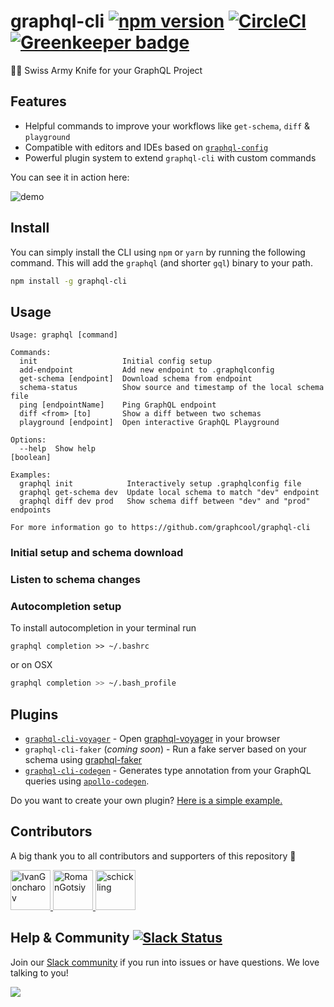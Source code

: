 # graphql-cli [![npm version](https://badge.fury.io/js/graphql-cli.svg)](https://badge.fury.io/js/graphql-cli) [![CircleCI](https://circleci.com/gh/graphcool/graphql-cli.svg?style=shield)](https://circleci.com/gh/graphcool/graphql-cli) [![Greenkeeper badge](https://badges.greenkeeper.io/graphcool/graphql-cli.svg)](https://greenkeeper.io/)

🔪🥒 Swiss Army Knife for your GraphQL Project

## Features

- Helpful commands to improve your workflows like `get-schema`, `diff` & `playground`
- Compatible with editors and IDEs based on [`graphql-config`](https://github.com/graphcool/graphql-config)
- Powerful plugin system to extend `graphql-cli` with custom commands

You can see it in action here:

![demo](http://imgur.com/0kuqZFY.gif)

## Install

You can simply install the CLI using `npm` or `yarn` by running the following command. This will add the `graphql` (and shorter `gql`) binary to your path.

```sh
npm install -g graphql-cli
```


## Usage
```
Usage: graphql [command]

Commands:
  init                   Initial config setup
  add-endpoint           Add new endpoint to .graphqlconfig
  get-schema [endpoint]  Download schema from endpoint
  schema-status          Show source and timestamp of the local schema file
  ping [endpointName]    Ping GraphQL endpoint
  diff <from> [to]       Show a diff between two schemas
  playground [endpoint]  Open interactive GraphQL Playground

Options:
  --help  Show help                                                    [boolean]

Examples:
  graphql init            Interactively setup .graphqlconfig file
  graphql get-schema dev  Update local schema to match "dev" endpoint
  graphql diff dev prod   Show schema diff between "dev" and "prod" endpoints

For more information go to https://github.com/graphcool/graphql-cli
```

### Initial setup and schema download

### Listen to schema changes

### Autocompletion setup
To install autocompletion in your terminal run

```
graphql completion >> ~/.bashrc
```

or on OSX

```sh
graphql completion >> ~/.bash_profile
```

## Plugins

- [`graphql-cli-voyager`](https://github.com/graphcool/graphql-cli-voyager) - Open [graphql-voyager](https://github.com/APIs-guru/graphql-voyager) in your browser
- `graphql-cli-faker` (*coming soon*) - Run a fake server based on your schema using [graphql-faker](https://github.com/APIs-guru/graphql-faker)
- [`graphql-cli-codegen`](https://github.com/rricard/graphql-cli-codegen) - Generates type annotation from your GraphQL queries using [`apollo-codegen`](https://github.com/apollographql/apollo-codegen).

Do you want to create your own plugin? [Here is a simple example.](plugin-example)


## Contributors

A big thank you to all contributors and supporters of this repository 💚

<a href="https://github.com/IvanGoncharov/" target="_blank">
  <img src="https://github.com/IvanGoncharov.png?size=64" width="64" height="64" alt="IvanGoncharov">
</a>
<a href="https://github.com/RomanGotsiy/" target="_blank">
  <img src="https://github.com/RomanGotsiy.png?size=64" width="64" height="64" alt="RomanGotsiy">
</a>
<a href="https://github.com/schickling/" target="_blank">
  <img src="https://github.com/schickling.png?size=64" width="64" height="64" alt="schickling">
</a>


## Help & Community [![Slack Status](https://slack.graph.cool/badge.svg)](https://slack.graph.cool)

Join our [Slack community](http://slack.graph.cool/) if you run into issues or have questions. We love talking to you!

![](http://i.imgur.com/5RHR6Ku.png)

